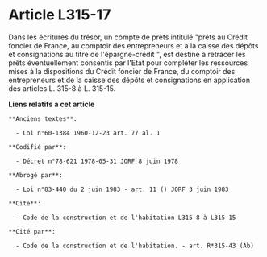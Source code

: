 # Article L315-17

Dans les écritures du trésor, un compte de prêts intitulé "prêts au Crédit foncier de France, au comptoir des entrepreneurs
et à la caisse des dépôts et consignations au titre de l'épargne-crédit ", est destiné à retracer les prêts éventuellement
consentis par l'Etat pour compléter les ressources mises à la dispositions du Crédit foncier de France, du comptoir des
entrepreneurs et de la caisse des dépôts et consignations en application des articles L. 315-8 à L. 315-15.

**Liens relatifs à cet article**

	**Anciens textes**:

	  - Loi n°60-1384 1960-12-23 art. 77 al. 1

	**Codifié par**:

	  - Décret n°78-621 1978-05-31 JORF 8 juin 1978

	**Abrogé par**:

	  - Loi n°83-440 du 2 juin 1983 - art. 11 () JORF 3 juin 1983

	**Cite**:

	  - Code de la construction et de l'habitation L315-8 à L315-15

	**Cité par**:

	  - Code de la construction et de l'habitation. - art. R*315-43 (Ab)

